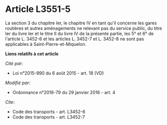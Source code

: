 # Article L3551-5

La section 3 du chapitre Ier, le chapitre IV en tant qu'il concerne les gares routières et autres aménagements ne relevant
pas du service public, du titre Ier du livre Ier et le titre II du livre IV de la présente partie, les 5° et 6° de l'article
L. 3452-6 et les articles L. 3452-7 et L. 3452-8 ne sont pas applicables à Saint-Pierre-et-Miquelon.

**Liens relatifs à cet article**

_Cité par_:

  - Loi n°2015-990 du 6 août 2015 - art. 18 (VD)

_Modifié par_:

  - Ordonnance n°2016-79 du 29 janvier 2016 - art. 4

_Cite_:

  - Code des transports - art. L3452-6
  - Code des transports - art. L3452-7

